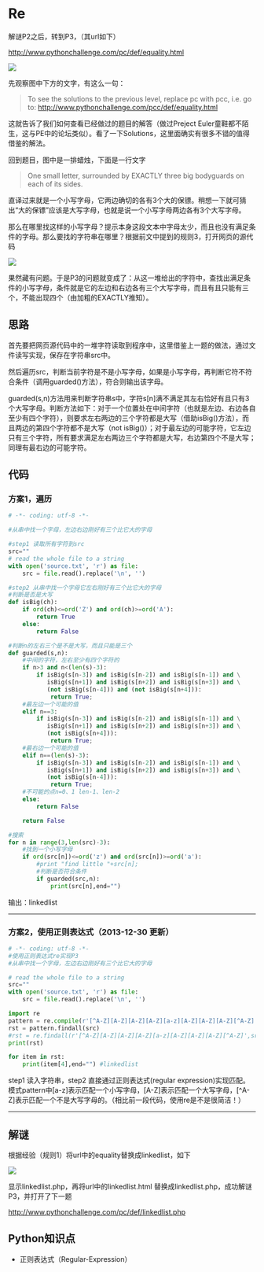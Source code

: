 # Re

解谜P2之后，转到P3，（其url如下）

http://www.pythonchallenge.com/pc/def/equality.html

![](https://blog-1252824460.cos.ap-nanjing.myqcloud.com/pythonchallenge_p3_1.png)

先观察图中下方的文字，有这么一句：

> To see the solutions to the previous level, replace pc with pcc, i.e. go to: http://www.pythonchallenge.com/pcc/def/equality.html

这就告诉了我们如何查看已经做过的题目的解答（做过Preject Euler童鞋都不陌生，这与PE中的论坛类似）。看了一下Solutions，这里面确实有很多不错的值得借鉴的解法。

回到题目，图中是一排蜡烛，下面是一行文字

> One small letter, surrounded by EXACTLY three big bodyguards on each of its sides.

直译过来就是一个小写字母，它两边确切的各有3个大的保镖。稍想一下就可猜出“大的保镖”应该是大写字母，也就是说一个小写字母两边各有3个大写字母。

那么在哪里找这样的小写字母？提示本身这段文本中字母太少，而且也没有满足条件的字母。那么要找的字符串在哪里？根据前文中提到的规则3，打开网页的源代码

![](https://blog-1252824460.cos.ap-nanjing.myqcloud.com/pythonchallenge_p3_2.png)

果然藏有问题。于是P3的问题就变成了：从这一堆给出的字符中，查找出满足条件的小写字母，条件就是它的左边和右边各有三个大写字母，而且有且只能有三个，不能出现四个（由加粗的EXACTLY推知）。

## 思路
首先要把网页源代码中的一堆字符读取到程序中，这里借鉴上一题的做法，通过文件读写实现，保存在字符串src中。

然后遍历src，判断当前字符是不是小写字母，如果是小写字母，再判断它符不符合条件（调用guarded()方法），符合则输出该字母。

guarded(s,n)方法用来判断字符串s中，字符s[n]满不满足其左右恰好有且只有3个大写字母。判断方法如下：对于一个位置处在中间字符（也就是左边、右边各自至少有四个字符），则要求左右两边的三个字符都是大写（借助isBig()方法），而且两边的第四个字符都不是大写（not isBig()）；对于最左边的可能字符，它左边只有三个字符，所有要求满足左右两边三个字符都是大写，右边第四个不是大写；同理有最右边的可能字符。

## 代码

### 方案1，遍历

```python
# -*- coding: utf-8 -*-

#从串中找一个字母，左边右边刚好有三个比它大的字母

#step1 读取所有字符到src
src=""
# read the whole file to a string
with open('source.txt', 'r') as file:
    src = file.read().replace('\n', '')

#step2 从串中找一个字母它左右刚好有三个比它大的字母
#判断是否是大写
def isBig(ch):
    if ord(ch)<=ord('Z') and ord(ch)>=ord('A'):
        return True
    else:
        return False

#判断n的左右三个是不是大写，而且只能是三个
def guarded(s,n):
    #中间的字符，左右至少有四个字符的
    if n>3 and n<(len(s)-3):
        if isBig(s[n-3]) and isBig(s[n-2]) and isBig(s[n-1]) and \
           isBig(s[n+1]) and isBig(s[n+2]) and isBig(s[n+3]) and \
           (not isBig(s[n-4])) and (not isBig(s[n+4])):
            return True;
    #最左边一个可能的值
    elif n==3:
        if isBig(s[n-3]) and isBig(s[n-2]) and isBig(s[n-1]) and \
           isBig(s[n+1]) and isBig(s[n+2]) and isBig(s[n+3]) and \
           (not isBig(s[n+4])):
            return True;
    #最右边一个可能的值
    elif n==(len(s)-3):
        if isBig(s[n-3]) and isBig(s[n-2]) and isBig(s[n-1]) and \
           isBig(s[n+1]) and isBig(s[n+2]) and isBig(s[n+3]) and \
           (not isBig(s[n-4])):
            return True;
    #不可能的点n=0、1 len-1、len-2
    else:
        return False

    return False

#搜索
for n in range(3,len(src)-3):
    #找到一个小写字母
    if ord(src[n])<=ord('z') and ord(src[n])>=ord('a'):
        #print "find little "+src[n];
        #判断是否符合条件
        if guarded(src,n):
            print(src[n],end="")
```            

输出：linkedlist

----------------------------------------------

### 方案2，使用正则表达式（2013-12-30 更新）

```python
# -*- coding: utf-8 -*-
#使用正则表达式re实现P3
#从串中找一个字母，左边右边刚好有三个比它大的字母

# read the whole file to a string
src=""
with open('source.txt', 'r') as file:
    src = file.read().replace('\n', '')

import re
pattern = re.compile(r'[^A-Z][A-Z][A-Z][A-Z][a-z][A-Z][A-Z][A-Z][^A-Z]')
rst = pattern.findall(src)
#rst = re.findall(r'[^A-Z][A-Z][A-Z][A-Z][a-z][A-Z][A-Z][A-Z][^A-Z]',src)
print(rst)

for item in rst:
    print(item[4],end="") #linkedlist
```

step1 读入字符串，step2 直接通过正则表达式(regular expression)实现匹配。模式pattern中[a-z]表示匹配一个小写字母，[A-Z]表示匹配一个大写字母，[^A-Z]表示匹配一个不是大写字母的。（相比前一段代码，使用re是不是很简洁！）

----------------------------------------------

## 解谜
根据经验（规则1）将url中的equality替换成linkedlist，如下

![](https://blog-1252824460.cos.ap-nanjing.myqcloud.com/pythonchallenge_p3_3.png)

显示linkedlist.php，再将url中的linkedlist.html 替换成linkedlist.php，成功解谜P3，并打开了下一题

http://www.pythonchallenge.com/pc/def/linkedlist.php

## Python知识点
- 正则表达式（Regular-Expression）